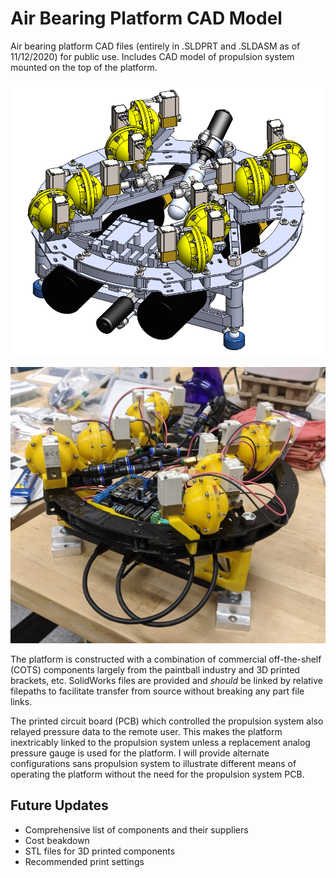 # Air Bearing Platform CAD Model
Air bearing platform CAD files (entirely in .SLDPRT and .SLDASM as of 11/12/2020) for public use. Includes CAD model of propulsion system mounted on the top of the platform.

![Air bearing platform full CAD assembly screenshot](https://raw.githubusercontent.com/jwday/ABTestbed/master/FullAssembly_Capture.PNG)

![Air bearing platform full real assembly screenshot](/IMG_20200716_193810.jpg)

The platform is constructed with a combination of commercial off-the-shelf (COTS) components largely from the paintball industry and 3D printed brackets, etc. SolidWorks files are provided and *should* be linked by relative filepaths to facilitate transfer from source without breaking any part file links.

The printed circuit board (PCB) which controlled the propulsion system also relayed pressure data to the remote user. This makes the platform inextricably linked to the propulsion system unless a replacement analog pressure gauge is used for the platform. I will provide alternate configurations sans propulsion system to illustrate different means of operating the platform without the need for the propulsion system PCB.

## Future Updates
- Comprehensive list of components and their suppliers
- Cost beakdown
- STL files for 3D printed components
- Recommended print settings
